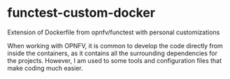 # functest-custom-docker
Extension of Dockerfile from opnfv/functest with personal customizations

When working with OPNFV, it is common to develop the code directly from inside
the containers, as it contains all the surrounding dependencies for the
projects. However, I am used to some tools and configuration files that make
coding much easier.
